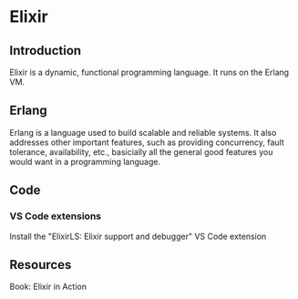 # Elixir

## Introduction

Elixir is a dynamic, functional programming language. It runs on the Erlang VM.

## Erlang 

Erlang is a language used to build scalable and reliable systems. It also addresses other important features, such as providing concurrency, fault tolerance, availability, etc., basicially all the general good features you would want in a programming language. 


## Code 

### VS Code extensions

Install the "ElixirLS: Elixir support and debugger" VS Code extension


## Resources

Book: Elixir in Action 